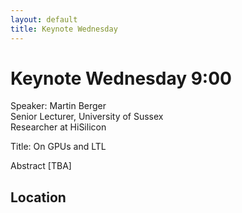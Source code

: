 ```yaml
---
layout: default
title: Keynote Wednesday
---
```


# Keynote Wednesday 9:00

Speaker: Martin Berger<br>
Senior Lecturer, University of Sussex<br>
Researcher at HiSilicon<br>

Title: On GPUs and LTL

Abstract
[TBA]

## Location



